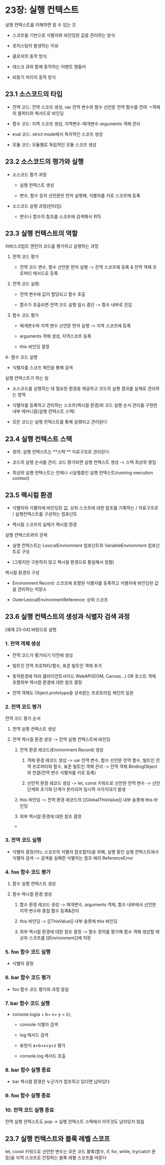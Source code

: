 # 23장: 실행 컨텍스트

실행 컨텍스트를 이해하면 알 수 있는 것 

- 스코프를 기반으로 식별자와 바인딩된 값을 관리하는 방식

- 호이스팅이 발생하는 이유

- 클로저의 동작 방식

- 태스크 큐와 함께 동작하는 이벤트 핸들러

- 비동기 처리의 동작 방식



## 23.1 소스코드의 타입

- 전역 코드: 전역 스코프 생성, var 전역 변수와 함수 선언문 전역 함수를 전여 ㄱ객체의 플퍼티와 메서드로 바인딩

- 함수 코드: 지역 스코프 생성, 지역변수-매개변수-arguments 객체 관리

- eval 코드: strict mode에서 독자적인 스코프 생성

- 모듈 코드: 모듈별로 독립적인 모듈 스코프 생성



## 23.2 소스코드의 평가와 실행

- 소스코드 평가 과정
  
  - 실행 컨텍스트 생성
  
  - 변수, 함수 등의 선언문만 먼저 실행해, 식별자를 키로 스코프에 등록

- 소스코드 실행 과정(런타임)
  
  - 변수나 함수의 참조를 스코프에 검색해서 취득



## 23.3 실행 컨텍스트의 역할

자바스크립트 엔진이 코드를 평가하고 실행하는 과정

1. 전역 코드 평가
   
   - 전역 코드 변수, 함수 선언문 먼저 실행 -> 전역 스코프에 등록 & 전역 객체 프로퍼티 메서드로 등록

2. 전역 코드 실행: 
   
   - 전역 변수에 값이 할당되고 함수 호출
   
   - 함수가 호출되면 전역 코드 실행 일시 중단 -> 함수 내부로 진입 

3. 함수 코드 평가
   
   - 매개변수와 지역 변수 선언문 먼저 실행 -> 지역 스코프에 등록
   
   - arguments 객체 생성, 지역스코프 등록
   
   - this 바인딩 결정

4- 함수 코드 실행 
   
   - 식별자를 스코프 체인을 통해 검색



실행 컨텍스트가 하는 일

- 소스코드를 실행하는 데 필요한 환경을 제공하고 코드의 실행 결과를 실제로 관리하는 영역

- 식별자를 등록하고 관리하는 스코프(렉시컬 환경)와 코드 실행 순서 관리를 구현한 내부 메커니즘(실행 컨텍스트 스택)

- 모든 코드는 실행 컨텍스트를 통해 실행되고 관리된다



## 23.4 실행 컨텍스트 스택

- 정의: 실행 컨텍스트는 **스택 ** 자료구조로 관리된다.

- 코드의 실행 순서를 관리: 코드 평가되면 실행 컨텍스트 생성 -> 스택 최상위 쌓임

- 최상위 실행 컨텍스트는 언제나 시실행중인 실행 컨텍스트(running execution context)



## 23.5 렉시컬 환경

- 식별자와 식별자에 바인딩된 값, 상위 스코프에 대한 참조를 기록하는 
  / 자료구조로 
  / 실행컨텍스트를 구성하는 컴포넌트

- 렉시컬 스코프의 실체가 렉시컬 환경



실행 컨텍스트와의 관계

- 실행 컨텍스트는 LexicalEnvironment 컴포넌트와 VariableEnvironment 컴포넌트로 구성

- (그렇지만 구분하지 않고 렉시컬 환경으로 통일해서 칭함)



렉시컬 환경의 구성

- Environment Record: 스코프에 포함된 식별자를 등록하고 식별자에 바인딩된 값을 관리하는 저장소

- OuterLexicalEnvironmentReference: 상위 스코프 



## 23.6 실행 컨텍스트의 생성과 식별자 검색 과정

[예제 23-04] 바탕으로 설명

### 1. 전역 객체 생성

- 전역 코드가 평가되기 이전에 생성

- 빌트인 전역 프로퍼티/함수, 표준 빌트인 객체 추가 

- 동작환경에 따라 클라이언트사이드 WebAPI(DOM, Canvas...) OR 호스트 객체 포함외부 렉시컬 환경에 대한 참조 결정 

- 전역 객체도 Object.prototype을 상속받는 프로토타입 체인의 일원

### 2. 전역 코드 평가

전역 코드 평가 순서

1. 전역 실행 컨텍스트 생성

2. 전역 렉시컬 환경 생성 
   -> 전역 실행 컨텍스트에 바인딩
   
   1. 전역 환경 레코드(Environment Record) 생성
      
      1. 객체 환경 레코드 생성
         -> var 전역 변수, 함수 선언문 전역 함수, 빌트인 전역 프로퍼티와 함수, 표준 빌트인 객체 관리
         -> 전역 객체 BindingObject와 연결(전역 변수 식별자를 키로 등록)
      
      2. 선언적 환경 레코드 생성
         -> let, const 키워드로 선언한 전역 변수
         -> 선언 단계와 초기화 단계가 분리되어 일시적 사각지대가 발생
   
   
   
   2. this 바인딩
      -> 전역 환경 레코드의 [[GlobalThisValue]] 내부 슬롯에 this 바인딩 
   
   3. 외부 렉시컬 환경에 대한 참조 결정
   - 
### 3. 전역 코드 실행

- 식별자 결정(어느 스코프의 식별자 참조할지)을 위해, 실행 중인 실행 컨텍스트에서 식별자 검색
  -> 검색을 실패한 식별자는 참조 에러 ReferenceError

### 4. foo 함수 코드 평가

1. 함수 실행 컨텍스트 생성

2. 함수 렉시컬 환경 생성
   
   1. 함수 환경 레코드 생성
      -> 매개변수, arguments 객체, 함수 내부에서 선언한 지역 변수와 중첩 함수 등록&관리
   
   2. this 바인딩
      -> [[ThisValue]] 내부 슬롯에 this 바인딩
   
   3. 외부 렉시컬 환경에 대한 참조 결정
      -> 함수 정의를 평가해 함수 객체 생성할 때 상위 스코프를 [[Environment]]에 저장

### 5. foo 함수 코드 실행

- 식별자 결정

### 6. bar 함수 코드 평가

- foo 함수 코드 평가와 과정 동일

### 7. bar 함수 코드 실행

- console.log(a + b+ x+ y + z);
  
  - console 식별자 검색
  
  - log 메서드 검색
  
  - 표현식 a+b+x+y+z 평가 
  
  - console.log 메서드 호출

### 8. bar 함수 실행 종료

- bar 렉시컬 환경은 누군가가 참조하고 있다면 남아있다

### 9. foo 함수 실행 종료

### 10. 전역 코드 실행 종료

전역 실행 컨텍스트도 pop -> 실행 컨텍스트 스택에서 아무것도 남아있지 않음



## 23.7 실행 컨텍스트와 블록 레벨 스코프

let, const 키워드로 선언한 변수는 모든 코드 블록(함수, if, for, while, try/catch 문 등)을 지역 스코프로 인정하는 블록 레벨 스코프를 따른다 













